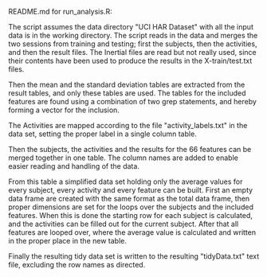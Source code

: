 README.md for run_analysis.R:

The script assumes the data directory "UCI HAR Dataset" with all the input data is in the working directory. The script reads in the data and merges the two sessions from training and testing; first the subjects, then the activities, and then the result files. The Inertial files are read but not really used, since their contents have been used to produce the results in the X-train/test.txt files.

Then the mean and the standard deviation tables are extracted from the result tables, and only these tables are used. The tables for the included features are found using a combination of two grep statements, and hereby forming a vector for the inclusion.

The Activities are mapped according to the file "activity_labels.txt" in the data set, setting the proper label in a single column table.

Then the subjects, the activities and the results for the 66 features can be merged together in one table. The column names are added to enable easier reading and handling of the data.

From this table a simplified data set holding only the average values for every subject, every activity and every feature can be built. First an empty data frame are created with the same format as the total data frame, then proper dimensions are set for the loops over the subjects and the included features. When this is done the starting row for each subject is calculated, and the activities can be filled out for the current subject. After that all features are looped over, where the average value is calculated and written in the proper place in the new table.

Finally the resulting tidy data set is written to the resulting "tidyData.txt" text file, excluding the row names as directed.



